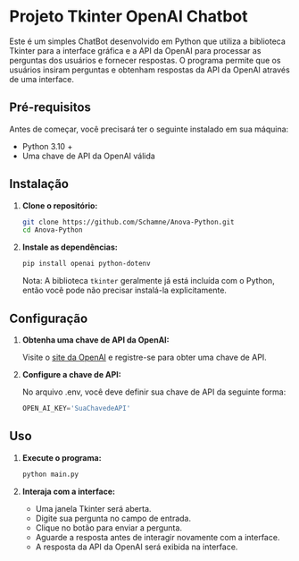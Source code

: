 
# Projeto Tkinter OpenAI Chatbot

Este é um simples ChatBot desenvolvido em Python que utiliza a biblioteca Tkinter para a interface gráfica e a API da OpenAI para processar as perguntas dos usuários e fornecer respostas. O programa permite que os usuários insiram perguntas e obtenham respostas da API da OpenAI através de uma interface.

## Pré-requisitos

Antes de começar, você precisará ter o seguinte instalado em sua máquina:

- Python 3.10 +
- Uma chave de API da OpenAI válida

## Instalação

1. **Clone o repositório:**

   ```sh
   git clone https://github.com/Schamne/Anova-Python.git
   cd Anova-Python
   ```


2. **Instale as dependências:**

   ```sh
   pip install openai python-dotenv
   ```

   Nota: A biblioteca `tkinter` geralmente já está incluída com o Python, então você pode não precisar instalá-la explicitamente.

## Configuração

1. **Obtenha uma chave de API da OpenAI:**

   Visite o [site da OpenAI](https://beta.openai.com/signup/) e registre-se para obter uma chave de API.

2. **Configure a chave de API:**

   No arquivo .env, você deve definir sua chave de API da seguinte forma:

   ```python
   OPEN_AI_KEY='SuaChavedeAPI'


   ```


## Uso

1. **Execute o programa:**

   ```sh
   python main.py
   ```

2. **Interaja com a interface:**

   - Uma janela Tkinter será aberta.
   - Digite sua pergunta no campo de entrada.
   - Clique no botão para enviar a pergunta.
   - Aguarde a resposta antes de interagir novamente com a interface.
   - A resposta da API da OpenAI será exibida na interface.

